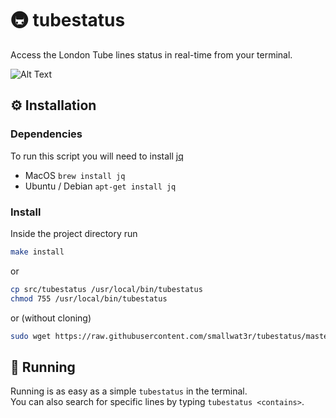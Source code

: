 # 🚇 tubestatus
Access the London Tube lines status in real-time from your terminal.

![Alt Text](https://github.com/smallwat3r/tubestatus/blob/master/_demo/_demo.gif)  

## ⚙️ Installation

### Dependencies
To run this script you will need to install [jq](https://stedolan.github.io/jq/download) 
- MacOS           `brew install jq`
- Ubuntu / Debian `apt-get install jq`

### Install

Inside the project directory run
```sh
make install 
```
or
```sh
cp src/tubestatus /usr/local/bin/tubestatus
chmod 755 /usr/local/bin/tubestatus
```
or (without cloning)
```sh
sudo wget https://raw.githubusercontent.com/smallwat3r/tubestatus/master/src/tubestatus -P /usr/local/bin && sudo chmod 755 /usr/local/bin/tubestatus
```
## 🏁 Running
Running is as easy as a simple `tubestatus` in the terminal.  
You can also search for specific lines by typing `tubestatus <contains>`.  
